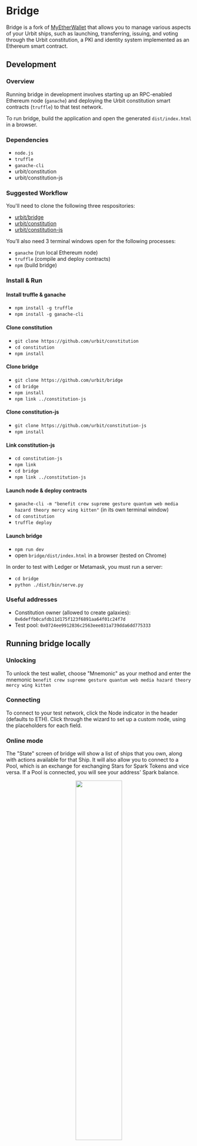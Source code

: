 # Bridge

Bridge is a fork of [MyEtherWallet](https://www.MyEtherWallet.com) that allows
you to manage various aspects of your Urbit ships, such as launching, transferring, issuing, and voting through the Urbit constitution, a PKI and identity system implemented as an Ethereum smart contract.

## Development

### Overview

Running bridge in development involves starting up an RPC-enabled Ethereum node (`ganache`) and deploying the Urbit constitution smart contracts (`truffle`) to that test network.

To run bridge, build the application and open the generated `dist/index.html` in a browser.

### Dependencies

- `node.js`
- `truffle`
- `ganache-cli`
- urbit/constitution
- urbit/constitution-js

### Suggested Workflow

You'll need to clone the following three respositories:

- [urbit/bridge](https://github.com/urbit/bridge)
- [urbit/constitution](https://github.com/urbit/constitution)
- [urbit/constitution-js](https://github.com/urbit/constitution-js)

You’ll also need 3 terminal windows open for the following processes:

- `ganache` (run local Ethereum node)
- `truffle` (compile and deploy contracts)
- `npm` (build bridge)

### Install & Run

#### Install truffle & ganache
- `npm install -g truffle`
- `npm install -g ganache-cli`

#### Clone constitution
- `git clone https://github.com/urbit/constitution`
- `cd constitution`
- `npm install`

#### Clone bridge
- `git clone https://github.com/urbit/bridge`
- `cd bridge`
- `npm install`
- `npm link ../constitution-js`

#### Clone constitution-js
- `git clone https://github.com/urbit/constitution-js`
- `npm install`

#### Link constitution-js
- `cd constitution-js`
- `npm link`
- `cd bridge`
- `npm link ../constitution-js`

#### Launch node & deploy contracts
- `ganache-cli -m "benefit crew supreme gesture quantum web media hazard theory mercy wing kitten"` (in its own terminal window)
- `cd constitution`
- `truffle deploy`

#### Launch bridge
- `npm run dev`
- open `bridge/dist/index.html` in a browser (tested on Chrome)

In order to test with Ledger or Metamask, you must run a server:

- `cd bridge`
- `python ./dist/bin/serve.py`

### Useful addresses
- Constitution owner (allowed to create galaxies): `0x6deffb0cafdb11d175f123f6891aa64f01c24f7d`
- Test pool: `0x0724ee9912836c2563eee031a739dda6dd775333`

## Running bridge locally

### Unlocking

To unlock the test wallet, choose "Mnemonic" as your method and enter the mnemonic `benefit crew supreme gesture quantum web media hazard theory mercy wing kitten`

### Connecting

To connect to your test network, click the Node indicator in the header (defaults to ETH). Click through the wizard to set up a custom node, using the placeholders for each field.

### Online mode

The "State" screen of bridge will show a list of ships that you own, along with actions available for that Ship. It will also allow you to connect to a Pool, which is an exchange for exchanging Stars for Spark Tokens and vice versa. If a Pool is connected, you will see your address' Spark balance.

<div style="text-align: center">
  <img src="./app/images/muw_state_border.png" width="50%"/>
</div>
<br/>

Below each ship, you will see a list of actions that corresponds to that ship's type (Galaxy, Star, Planet) and state (Locked or Living). In the default online mode
clicking on an action will take you to a transaction screen, where you will be asked to provide additional information for that transaction. For example, if you'd like to launch a child ship, say a planet from your star, then you will be asked which address the new ship should belong to and how long (in seconds) the ship should be
locked before it can be started.

Once you've filled out the appropriate fields, you will be able to "Create" a transaction. This does not send the transaction to the blockchain, but merely creates and signs the transaction. The display will show both the signed and unsigned transactions for approval. Once you've created a transaction, you can press "Send," which will send the transaction to the Ethereum node to which your wallet is connected and you'll be shown a confirmation (or warning) dialogue, giving you the hash of the transaction.

When you're done, you can navigate back to the State screen to execute other transactions.

<div style="text-align: center">
  <img src="./app/images/muw_launch_border.png" width="50%"/>
</div>
<br/>

### Offline Mode

If you'd prefer to construct your transactions offline, click on the node indicator in the header and select "Offline." This will disconnect Wallet from the node.

In offline mode, all transactions are listed and available. The transaction screens are identical, execept that nonce, gasLimit and gasPrice have to be entered manually (because these estimations require a node). Once you've filled the transaction fields, clicking "Create" will create and sign your transaction. At this point, you should copy and paste your transaction into another client to send to a node.

In offline mode, there is no validation of your transaction parameters, and there is no way to submit a transaction directly to a node. If you select this mode, you should have another way to submit transactions to the chain and you should independently confirm that your transaction is valid. For example, if you create a "Launch Child" transaction offline, please make sure that you own the parent ship. Refer to [the constitution](https://github.com/urbit/constitution) for the constraints on each transaction.